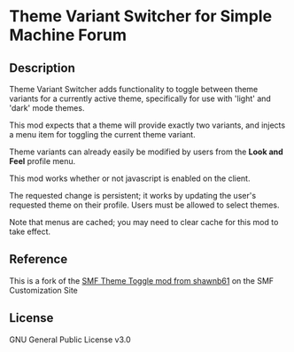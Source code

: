# Theme Variant Switcher for Simple Machine Forum

## Description

Theme Variant Switcher adds functionality to toggle between theme variants for a currently active theme, specifically for use with 'light' and 'dark' mode themes.

This mod expects that a theme will provide exactly two variants, and injects a menu item for toggling the current theme variant. 

Theme variants can already easily be modified by users from the **Look and Feel** profile menu.

This mod works whether or not javascript is enabled on the client.

The requested change is persistent; it works by updating the user's requested theme on their profile. Users must be allowed to select themes.

Note that menus are cached; you may need to clear cache for this mod to take effect.

## Reference

This is a fork of the [SMF Theme Toggle mod from shawnb61](https://custom.simplemachines.org/index.php?mod=4336) on the SMF Customization Site

## License

GNU General Public License v3.0